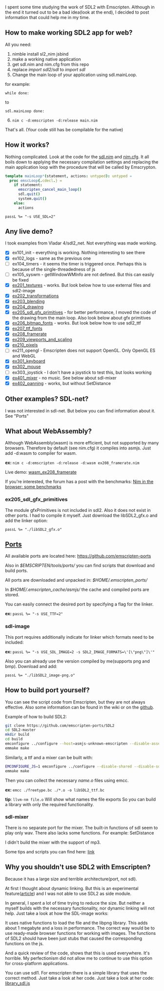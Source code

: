 I spent some time studying the work of SDL2 with Emscripten. Although in the end it turned out to be a bad idea(look at the end), I decided to post information that could help me in my time. 

## How to make working SDL2 app for web?
All you need:
1) nimble install sl2_nim jsbind
2) make a working native application
3) get sdl.nim and nim.cfg from this repo
4) replace *import sdl2/sdl* to *import sdl*
5) Change the main loop of your application using sdl.mainLoop.

for example:

```while done:```

to

```sdl.mainLoop done:```

6) ```nim c -d:emscripten -d:release main.nim```

That's all. (Your code still has be compilable for the native)

## How it works?
Nothing complicated. Look at the code for the [sdl.nim](https://github.com/Jipok/Nim-SDL2-and-Emscripten/blob/master/sdl.nim) and [nim.cfg](https://github.com/Jipok/Nim-SDL2-and-Emscripten/blob/master/nim.cfg). It all boils down to applying the necessary compilation settings and replacing the main application loop with the procedure that will be called by Emscrypton. 
```nim
template mainLoop*(statement, actions: untyped): untyped =
  proc emscLoop{.cdecl.} =
    if statement:
      emscripten_cancel_main_loop()
      sdl.quit()
      system.quit()
    else:
      actions
```
```passL %= "-s USE_SDL=2"```


## Any live demo?
I took examples from Vladar 4/sdl2_net. Not everything was made working.
- [x] ex101_init - everything is working. Nothing interesting to see there
- [x] ex102_logs - same as the previous one
- [ ] ex104_timers - it seems the timer is triggered once. Perhaps this is because of the single-threadedness of js
- [ ] ex105_syswm - getWindowWMInfo are not defined. But this can easily be fixed
- [x] [ex201_textures](https://jipok.github.io/Nim-SDL2-and-Emscripten/ex201_textures/) - works. But look below how to use external files and sdl2-image
- [x] [ex202_transformations](https://jipok.github.io/Nim-SDL2-and-Emscripten/ex202_transformations/)
- [x] [ex203_blending](https://jipok.github.io/Nim-SDL2-and-Emscripten/ex203_blending/)
- [x] [ex204_drawing](https://jipok.github.io/Nim-SDL2-and-Emscripten/ex204_drawing/)
- [x] [ex205_sdl_gfx_primitives](https://jipok.github.io/Nim-SDL2-and-Emscripten/ex205_sdl_gfx_primitives/) - for better performance, I moved the code of the drawing from the main loop. Also look below about gfx primitives
- [x] [ex206_bitmap_fonts](https://jipok.github.io/Nim-SDL2-and-Emscripten/ex206_bitmap_fonts/) - works. But look below how to use sdl2_ttf
- [x] [ex207_ttf_fonts](https://jipok.github.io/Nim-SDL2-and-Emscripten/ex207_ttf_fonts/) 
- [x] [ex208_framerate](https://jipok.github.io/Nim-SDL2-and-Emscripten/ex208_framerate/) 
- [x] [ex209_viewports_and_scaling](https://jipok.github.io/Nim-SDL2-and-Emscripten/ex209_viewports_and_scaling/) 
- [x] [ex210_pixels](https://jipok.github.io/Nim-SDL2-and-Emscripten/ex210_pixels/) 
- [ ] ex211_opengl - Emscripten does not support OpenGL. Only OpenGL ES and WebGL
- [x] [ex301_keyboard](https://jipok.github.io/Nim-SDL2-and-Emscripten/ex301_keyboard/) 
- [x] [ex302_mouse](https://jipok.github.io/Nim-SDL2-and-Emscripten/ex302_mouse/)
- [ ] ex303_joystick - I don't have a joystick to test this, but looks working
- [x] [ex401_mixer](https://jipok.github.io/Nim-SDL2-and-Emscripten/ex401_mixer/)  - no music.  See below about sdl-mixer
- [x] [ex402_panning](https://jipok.github.io/Nim-SDL2-and-Emscripten/ex402_panning/) - works, but without SetDistance

## Other examples? SDL-net?
I was not interested in sdl-net. But below you can find information about it. See "Ports"

## What about WebAssembly?
Although WebAssembly(wasm) is more efficient, but not supported by many browsers. Therefore by default (see nim.cfg) it compiles into asmjs. Just add -d:wasm to compiler for wasm.

**ex:** ```nim c -d:emscripten -d:release -d:wasm ex208_framerate.nim```

Live demo: [wasm_ex208_framerate](https://jipok.github.io/Nim-SDL2-and-Emscripten/wasm_ex208_framerate/) 

If you're interested, the forum has a post with the benchmarks: [Nim in the browser: some benchmarks](https://forum.nim-lang.org/t/2991)

### ex205_sdl_gfx_primitives
The module gfxPrimitives is not included in sdl2. Also it does not exist in other ports. I had to compile it myself. Just download the libSDL2_gfx.o and add the linker option:

```passL %= "./libSDL2_gfx.o"```

## [Ports](https://kripken.github.io/emscripten-site/docs/compiling/Building-Projects.html#emscripten-ports)
All available ports are located here: https://github.com/emscripten-ports

Also in *$EMSCRIPTEN/tools/ports/* you can find scripts that download and build ports.

All ports are downloaded and unpacked in: *$HOME/.emscripten_ports/*

In *$HOME/.emscripten_cache/asmjs/* the cache and compiled ports are stored.

You can easily connect the desired port by specifying a flag for the linker.

**ex:** ```passL %= "-s USE_TTF=2"```

### sdl-image
This port requires additionally indicate for linker which formats need to be included:

**ex:** ```passL %= "-s USE_SDL_IMAGE=2 -s SDL2_IMAGE_FORMATS=\'[\"png\"]\'"```

Also you can already use the version compiled by me(supports png and bmp). Download and add:

```passL %= "./libSDL2_image-png.o"```

## How to build port yourself?
You can see the script code from Emscripten, but they are not always effective. Also some information can be found in the wiki or on the [github](https://github.com/emscripten-ports/SDL2/blob/master/docs/README-emscripten.md).

Example of how to build SDL2:
```bash
git clone https://github.com/emscripten-ports/SDL2
cd SDL2-master
mkdir build
cd build
emconfigure ../configure --host=asmjs-unknown-emscripten --disable-assembly --disable-threads --disable-mmx --disable-sdltest --disable-shared --enable-cpuinfo=false CFLAGS="-O3"
emmake make
```
Similarly, a ttf and a mixer can be built with:
```bash
EMCONFIGURE_JS=1 emconfigure ../configure --disable-shared --disable-sdltest --disable-mmx
emmake make
```
Then you can collect the necessary *name.o* files using emcc.

**ex:** ```emcc ./freetype.bc ./*.o -o libSDL2_ttf.bc```

**tip**: ```llvm-nm file.o``` Will show what names the file exports
So you can build a library with only the required functionality.

### sdl-mixer
There is no separate port for the mixer. The built-in functions of sdl seem to play only wav. There also lacks some functions. For example: SetDistance

I didn't build the mixer with the support of mp3. 

Some tips and scripts you can find here: [link](https://github.com/kripken/emscripten/issues/3985#issuecomment-176910968)


## Why you shouldn't use SDL2 with Emscripten?
Because it has a large size and terrible architecture(port, not sdl).

At first I thought about dynamic linking. But this is an experimental feature([article](https://github.com/kripken/emscripten/wiki/Linking)) and I was not able to use SDL2 as side module.

In general, I spent a lot of time trying to reduce the size. But neither a myself builds with the necessary functionality, nor dynamic linking will not help.
Just take a look at how the SDL-image works:

It uses native functions to load the file and the libpng library. This adds about 1 megabyte and a loss in performance.
The correct way would be to use ready-made browser functions for working with images. The functions of SDL2 should have been just stubs that caused the corresponding functions on the js.

And a quick review of the code, shows that this is used everywhere. It's horrible. My perfectionism did not allow me to continue to use this option for cross-platform applications.

You can use sdl1. For emscripten there is a simple library that uses the correct method. Just take a look at her code. Just take a look at her code: [library_sdl.js](https://github.com/kripken/emscripten/blob/1.37.18/src/library_sdl.js)
